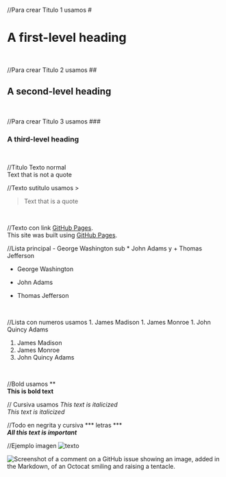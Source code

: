 //Para crear Titulo 1 usamos #
# A first-level heading
<br /> 

//Para crear Titulo 2 usamos ##
## A second-level heading
<br />

//Para crear Titulo 3 usamos ###
### A third-level heading
<br />

//Titulo Texto normal <br />
Text that is not a quote
<br />

//Texto sutitulo usamos >
> Text that is a quote
<br />

//Texto con link  [GitHub Pages](https://pages.github.com/).  <br />
This site was built using [GitHub Pages](https://pages.github.com/).
<br />

//Lista principal - George Washington sub * John Adams y + Thomas Jefferson 
 - George Washington
* John Adams
+ Thomas Jefferson
<br />

//Lista con numeros usamos 1. James Madison  1. James Monroe  1. John Quincy Adams 
1. James Madison
1. James Monroe
1. John Quincy Adams
<br />

//Bold usamos ** <br />
**This is bold text**
<br />

// Cursiva usamos _This text is italicized_ <br />
_This text is italicized_
<br />

//Todo en negrita y cursiva *** letras *** <br />
***All this text is important***
<br />

//Ejemplo imagen  ![texto](https://myoctocat.com/assets/images/base-octocat.svg)



![Screenshot of a comment on a GitHub issue showing an image, added in the Markdown, of an Octocat smiling and raising a tentacle.](https://myoctocat.com/assets/images/base-octocat.svg)
